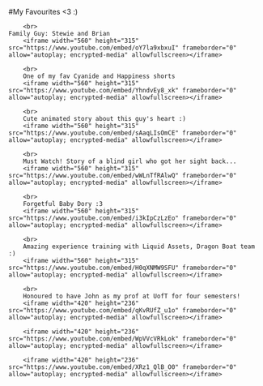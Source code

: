 #My Favourites <3 :)
	
		<br>
    Family Guy: Stewie and Brian 
		<iframe width="560" height="315" src="https://www.youtube.com/embed/oY7la9xbxuI" frameborder="0" allow="autoplay; encrypted-media" allowfullscreen></iframe>
		
		<br>
		One of my fav Cyanide and Happiness shorts
		<iframe width="560" height="315" src="https://www.youtube.com/embed/YhndvEy8_xk" frameborder="0" allow="autoplay; encrypted-media" allowfullscreen></iframe>
		
		<br>
		Cute animated story about this guy's heart :)
		<iframe width="560" height="315" src="https://www.youtube.com/embed/sAaqLIsOmCE" frameborder="0" allow="autoplay; encrypted-media" allowfullscreen></iframe>
		
		<br>
		Must Watch! Story of a blind girl who got her sight back...
		<iframe width="560" height="315" src="https://www.youtube.com/embed/wWLnTfRAlwQ" frameborder="0" allow="autoplay; encrypted-media" allowfullscreen></iframe>
		
		<br>
		Forgetful Baby Dory :3
		<iframe width="560" height="315" src="https://www.youtube.com/embed/i3kIpCzLzEo" frameborder="0" allow="autoplay; encrypted-media" allowfullscreen></iframe>
		
		<br>
		Amazing experience training with Liquid Assets, Dragon Boat team :)
		<iframe width="560" height="315" src="https://www.youtube.com/embed/H0qXNMW9SFU" frameborder="0" allow="autoplay; encrypted-media" allowfullscreen></iframe>	
		
		<br>
		Honoured to have John as my prof at UofT for four semesters!
		<iframe width="420" height="236" src="https://www.youtube.com/embed/qKvRUfZ_u1o" frameborder="0" allow="autoplay; encrypted-media" allowfullscreen></iframe>
		
		<iframe width="420" height="236" src="https://www.youtube.com/embed/WpVVcVRkLok" frameborder="0" allow="autoplay; encrypted-media" allowfullscreen></iframe>
		
		<iframe width="420" height="236" src="https://www.youtube.com/embed/XRz1_QlB_O0" frameborder="0" allow="autoplay; encrypted-media" allowfullscreen></iframe>
